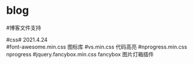 # blog
#博客文件支持<p>

#css#    2021.4.24<br>
#font-awesome.min.css    图标库
#vs.min.css              代码高亮
#nprogress.min.css       nprogress
#jquery.fancybox.min.css fancybox 图片灯箱插件 

